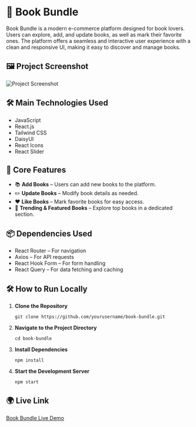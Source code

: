 <h1>📌 Book Bundle</h1>
<p>Book Bundle is a modern e-commerce platform designed for book lovers. Users can explore, add, and update books, as well as mark their favorite ones. The platform offers a seamless and interactive user experience with a clean and responsive UI, making it easy to discover and manage books.</p>

<h2>🖼️ Project Screenshot</h2> 
<p><img src="https://i.ibb.co.com/m5L5dn1x/Screenshot-2025-01-05-172137.png" alt="Project Screenshot"></p>

<h2>🛠️ Main Technologies Used</h2>
  <ul> 
    <li>JavaScript</li> 
    <li>React.js</li> 
    <li>Tailwind CSS</li> 
    <li>DaisyUI</li> 
    <li>React Icons</li>
    <li>React Slider</li> 
  </ul>
  <h2>🚀 Core Features</h2> 
  <ul> 
    <li>📚 <strong>Add Books</strong> – Users can add new books to the platform.</li> 
    <li>✏️ <strong>Update Books</strong> – Modify book details as needed.</li> 
    <li>❤️ <strong>Like Books</strong> – Mark favorite books for easy access.</li> 
    <li>🌟 <strong>Trending & Featured Books</strong> – Explore top books in a dedicated section.</li> 
  </ul>
  
  <h2>📦 Dependencies Used</h2>
  <ul> 
    <li>React Router – For navigation</li>
    <li>Axios – For API requests</li> 
    <li>React Hook Form – For form handling</li> 
    <li>React Query – For data fetching and caching</li>
  </ul>
  
  <h2>🛠️ How to Run Locally</h2>
  <ol> 
    <li><strong>Clone the Repository</strong> <pre><code>git clone https://github.com/yourusername/book-bundle.git</code></pre> </li>
    <li><strong>Navigate to the Project Directory</strong> <pre><code>cd book-bundle</code></pre> </li>
    <li><strong>Install Dependencies</strong> <pre><code>npm install</code></pre> </li> 
    <li><strong>Start the Development Server</strong> <pre><code>npm start</code></pre> </li>
  </ol>
  
  <h2>🌍 Live Link</h2> <p><a href="https://book-hub-14bb3.web.app/">Book Bundle Live Demo</a></p>
